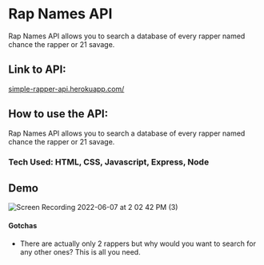 
# Rap Names API

Rap Names API allows you to search a database of every rapper named chance the rapper or 21 savage. 

## Link to API: 
[simple-rapper-api.herokuapp.com/](https://simple-rapper-api.herokuapp.com/)

## How to use the API:


Rap Names API allows you to search a database of every rapper named chance the rapper or 21 savage. 

### Tech Used: HTML, CSS, Javascript, Express, Node

## Demo

![Screen Recording 2022-06-07 at 2 02 42 PM (3)](https://user-images.githubusercontent.com/44770822/172465068-2a396570-65c5-4440-a96f-1215951fd462.gif)


#### Gotchas

* There are actually only 2 rappers but why would you want to search for any other ones? This is all you need.

